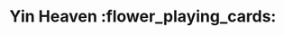 <!-- filepath: c:\Users\croww\OneDrive\Documentos\jsloquesea\perfildegit\yin.md -->
<h1>Yin Heaven :flower_playing_cards:</h1>
<p id="dynamic-text"></p>
<script>
    const isMobile = window.innerWidth <= 768;
    const dynamicText = isMobile
        ? "Estás viendo esto en un dispositivo móvil."
        : "Estás viendo esto en una computadora.";
    document.getElementById("dynamic-text").innerText = dynamicText;
</script>
